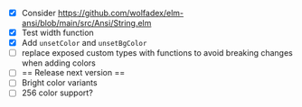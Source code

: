 - [X] Consider https://github.com/wolfadex/elm-ansi/blob/main/src/Ansi/String.elm
- [X] Test width function
- [X] Add `unsetColor` and `unsetBgColor`
- [ ] replace exposed custom types with functions to avoid breaking changes when adding colors
- [ ] == Release next version ==
- [ ] Bright color variants
- [ ] 256 color support?
